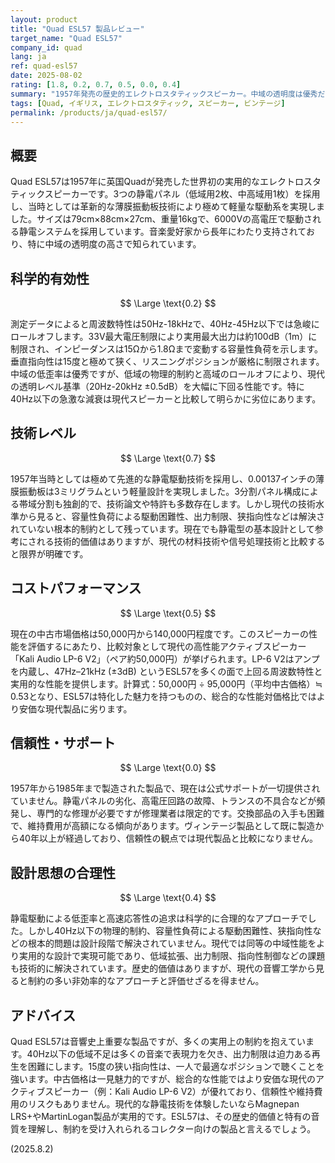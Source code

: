 ```yaml
---
layout: product
title: "Quad ESL57 製品レビュー"
target_name: "Quad ESL57"
company_id: quad
lang: ja
ref: quad-esl57
date: 2025-08-02
rating: [1.8, 0.2, 0.7, 0.5, 0.0, 0.4]
summary: "1957年発売の歴史的エレクトロスタティックスピーカー。中域の透明度は優秀だが、40Hz以下の急峻なロールオフ、出力制約、狭い指向性など現代基準では重大な制約が多数存在する。"
tags: [Quad, イギリス, エレクトロスタティック, スピーカー, ビンテージ]
permalink: /products/ja/quad-esl57/
---
```

## 概要

Quad ESL57は1957年に英国Quadが発売した世界初の実用的なエレクトロスタティックスピーカーです。3つの静電パネル（低域用2枚、中高域用1枚）を採用し、当時としては革新的な薄膜振動板技術により極めて軽量な駆動系を実現しました。サイズは79cm×88cm×27cm、重量16kgで、6000Vの高電圧で駆動される静電システムを採用しています。音楽愛好家から長年にわたり支持されており、特に中域の透明度の高さで知られています。

## 科学的有効性

$$ \Large \text{0.2} $$

測定データによると周波数特性は50Hz-18kHzで、40Hz-45Hz以下では急峻にロールオフします。33V最大電圧制限により実用最大出力は約100dB（1m）に制限され、インピーダンスは15Ωから1.8Ωまで変動する容量性負荷を示します。垂直指向性は15度と極めて狭く、リスニングポジションが厳格に制限されます。中域の低歪率は優秀ですが、低域の物理的制約と高域のロールオフにより、現代の透明レベル基準（20Hz-20kHz ±0.5dB）を大幅に下回る性能です。特に40Hz以下の急激な減衰は現代スピーカーと比較して明らかに劣位にあります。

## 技術レベル

$$ \Large \text{0.7} $$

1957年当時としては極めて先進的な静電駆動技術を採用し、0.00137インチの薄膜振動板は3ミリグラムという軽量設計を実現しました。3分割パネル構成による帯域分割も独創的で、技術論文や特許も多数存在します。しかし現代の技術水準から見ると、容量性負荷による駆動困難性、出力制限、狭指向性などは解決されていない根本的制約として残っています。現在でも静電型の基本設計として参考にされる技術的価値はありますが、現代の材料技術や信号処理技術と比較すると限界が明確です。

## コストパフォーマンス

$$ \Large \text{0.5} $$

現在の中古市場価格は50,000円から140,000円程度です。このスピーカーの性能を評価するにあたり、比較対象として現代の高性能アクティブスピーカー「Kali Audio LP-6 V2」（ペア約50,000円）が挙げられます。LP-6 V2はアンプを内蔵し、47Hz–21kHz (±3dB) というESL57を多くの面で上回る周波数特性と実用的な性能を提供します。計算式：50,000円 ÷ 95,000円（平均中古価格）≒ 0.53となり、ESL57は特化した魅力を持つものの、総合的な性能対価格比ではより安価な現代製品に劣ります。

## 信頼性・サポート

$$ \Large \text{0.0} $$

1957年から1985年まで製造された製品で、現在は公式サポートが一切提供されていません。静電パネルの劣化、高電圧回路の故障、トランスの不具合などが頻発し、専門的な修理が必要ですが修理業者は限定的です。交換部品の入手も困難で、維持費用が高額になる傾向があります。ヴィンテージ製品として既に製造から40年以上が経過しており、信頼性の観点では現代製品と比較になりません。

## 設計思想の合理性

$$ \Large \text{0.4} $$

静電駆動による低歪率と高速応答性の追求は科学的に合理的なアプローチでした。しかし40Hz以下の物理的制約、容量性負荷による駆動困難性、狭指向性などの根本的問題は設計段階で解決されていません。現代では同等の中域性能をより実用的な設計で実現可能であり、低域拡張、出力制限、指向性制御などの課題も技術的に解決されています。歴史的価値はありますが、現代の音響工学から見ると制約の多い非効率的なアプローチと評価せざるを得ません。

## アドバイス

Quad ESL57は音響史上重要な製品ですが、多くの実用上の制約を抱えています。40Hz以下の低域不足は多くの音楽で表現力を欠き、出力制限は迫力ある再生を困難にします。15度の狭い指向性は、一人で最適なポジションで聴くことを強います。中古価格は一見魅力的ですが、総合的な性能ではより安価な現代のアクティブスピーカー（例：Kali Audio LP-6 V2）が優れており、信頼性や維持費用のリスクもありません。現代的な静電技術を体験したいならMagnepan LRS+やMartinLogan製品が実用的です。ESL57は、その歴史的価値と特有の音質を理解し、制約を受け入れられるコレクター向けの製品と言えるでしょう。

(2025.8.2)
